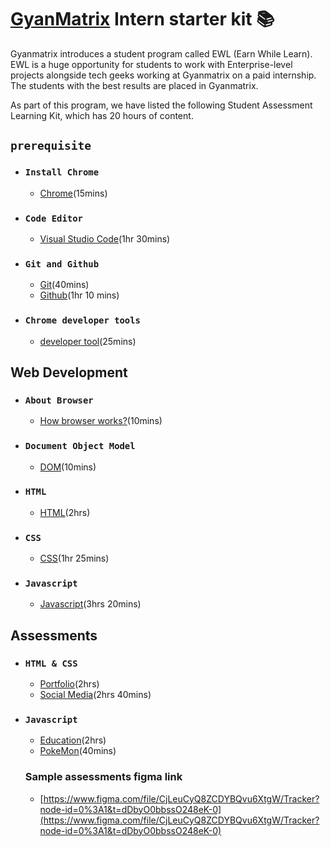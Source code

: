 # [GyanMatrix](https://gyanmatrix.com/) Intern starter kit :books:

Gyanmatrix introduces a student program called EWL (Earn While Learn). EWL is a huge opportunity for students to work with Enterprise-level projects alongside tech geeks working at Gyanmatrix on a paid internship. The students with the best results are placed in Gyanmatrix.<br>

As part of this program, we have listed the following Student Assessment Learning Kit, which has 20 hours of content.

## `prerequisite`

- ### `Install Chrome`
    - [Chrome](https://support.google.com/chrome/answer/95346?hl=en&co=GENIE.Platform%3DDesktop)(15mins)<br>

- ### `Code Editor`
    - [Visual Studio Code](https://www.youtube.com/watch?v=WPqXP_kLzpo)(1hr 30mins)<br>

- ### `Git and Github`
    - [Git](https://www.youtube.com/watch?v=Uszj_k0DGsg)(40mins)<br>
    - [Github](https://www.youtube.com/watch?v=RGOj5yH7evk&t=1s)(1hr 10 mins)<br>

- ### `Chrome developer tools`
    - [developer tool](https://www.youtube.com/watch?v=y0ue4ZZlZwg)(25mins)<br>

## Web Development

- ### `About Browser`
    - [How browser works?](https://www.youtube.com/watch?v=DuSURHrZG6I)(10mins)<br>
- ### `Document Object Model`
    - [DOM](https://www.youtube.com/watch?v=ipkjfvl40s0)(10mins)<br>
- ### `HTML`
    - [HTML](https://www.youtube.com/watch?v=pQN-pnXPaVg)(2hrs)<br>

- ### `CSS`
    - [CSS](https://www.youtube.com/watch?v=ieTHC78giGQ)(1hr 25mins)<br>

- ### `Javascript`
    - [Javascript](https://www.youtube.com/watch?v=PkZNo7MFNFg&t=21s)(3hrs 20mins)<br>

## Assessments

- ### `HTML & CSS`
    - [Portfolio](https://www.youtube.com/watch?v=0YFrGy_mzjY)(2hrs)<br>
    - [Social Media](https://www.youtube.com/watch?v=NljIHlZRTTE)(2hrs 40mins)<br>

- ### `Javascript`
    - [Education](https://www.youtube.com/watch?v=dMZujoGxjRo)(2hrs)<br>
    - [PokeMon](https://www.youtube.com/watch?v=T-VQUKeSU1w)(40mins)<br>
    
  ### Sample assessments figma link
    - [https://www.figma.com/file/CjLeuCyQ8ZCDYBQvu6XtgW/Tracker?node-id=0%3A1&t=dDbyO0bbssO248eK-0](https://www.figma.com/file/CjLeuCyQ8ZCDYBQvu6XtgW/Tracker?node-id=0%3A1&t=dDbyO0bbssO248eK-0)<br>
